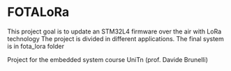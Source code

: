 # FOTALoRa
This project goal is to update an STM32L4 firmware over the air with LoRa technology
The project is divided in different applications. The final system is in fota_lora folder

Project for the embedded system course UniTn (prof. Davide Brunelli)
